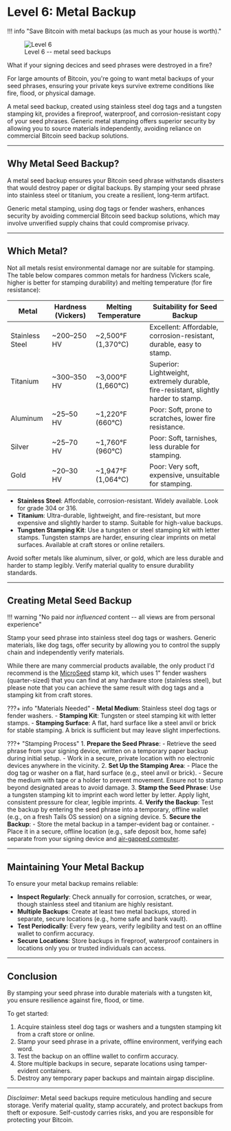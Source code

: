 # Level 6: Metal Backup

!!! info "Save Bitcoin with metal backups (as much as your house is worth)."
    <figure markdown>
    ![Level 6](/images/levels-Level-6.drawio.png)
      <figcaption>Level 6 -- metal seed backups</figcaption>
    </figure>

What if your signing decices and seed phrases were destroyed in a fire?

For large amounts of Bitcoin, you're going to want metal backups of your seed phrases, ensuring your private keys survive extreme conditions like fire, flood, or physical damage. 

A metal seed backup, created using stainless steel dog tags and a tungsten stamping kit, provides a fireproof, waterproof, and corrosion-resistant copy of your seed phrases. Generic metal stamping offers superior security by allowing you to source materials independently, avoiding reliance on commercial Bitcoin seed backup solutions.









---

## Why Metal Seed Backup?

A metal seed backup ensures your Bitcoin seed phrase withstands disasters that would destroy paper or digital backups. By stamping your seed phrase into stainless steel or titanium, you create a resilient, long-term artifact.

Generic metal stamping, using dog tags or fender washers, enhances security by avoiding commercial Bitcoin seed backup solutions, which may involve unverified supply chains that could compromise privacy.








---

## Which Metal?

Not all metals resist environmental damage nor are suitable for stamping. The table below compares common metals for hardness (Vickers scale, higher is better for stamping durability) and melting temperature (for fire resistance):

| **Metal**       | **Hardness (Vickers)** | **Melting Temperature** | **Suitability for Seed Backup** |
|-----------------|------------------------|-------------------------|---------------------------------|
| Stainless Steel | ~200–250 HV           | ~2,500°F (1,370°C)     | Excellent: Affordable, corrosion-resistant, durable, easy to stamp. |
| Titanium        | ~300–350 HV           | ~3,000°F (1,660°C)     | Superior: Lightweight, extremely durable, fire-resistant, slightly harder to stamp. |
| Aluminum        | ~25–50 HV             | ~1,220°F (660°C)       | Poor: Soft, prone to scratches, lower fire resistance. |
| Silver          | ~25–70 HV             | ~1,760°F (960°C)       | Poor: Soft, tarnishes, less durable for stamping. |
| Gold            | ~20–30 HV             | ~1,947°F (1,064°C)     | Poor: Very soft, expensive, unsuitable for stamping. |

- **Stainless Steel**: Affordable, corrosion-resistant. Widely available. Look for grade 304 or 316.
- **Titanium**: Ultra-durable, lightweight, and fire-resistant, but more expensive and slightly harder to stamp. Suitable for high-value backups.
- **Tungsten Stamping Kit**: Use a tungsten or steel stamping kit with letter stamps. Tungsten stamps are harder, ensuring clear imprints on metal surfaces. Available at craft stores or online retailers.

Avoid softer metals like aluminum, silver, or gold, which are less durable and harder to stamp legibly. Verify material quality to ensure durability standards.








---

## Creating Metal Seed Backup

!!! warning "No paid nor *influenced* content -- all views are from personal experience"

Stamp your seed phrase into stainless steel dog tags or washers. Generic materials, like dog tags, offer security by allowing you to control the supply chain and independently verify materials. 

While there are many commercial products available, the only product I'd recommend is the [MicroSeed](https://21e15.com/) stamp kit, which uses 1" fender washers (quarter-sized) that you can find at any hardware store (stainless steel), but please note that you can achieve the same result with dog tags and a stamping kit from craft stores.



???+ info "Materials Needed"
    - **Metal Medium**: Stainless steel dog tags or fender washers.
    - **Stamping Kit**: Tungsten or steel stamping kit with letter stamps.
    - **Stamping Surface**: A flat, hard surface like a steel anvil or brick for stable stamping. A brick is sufficient but may leave slight imperfections.


???+ "Stamping Process"
    1. **Prepare the Seed Phrase**:
        - Retrieve the seed phrase from your signing device, written on a temporary paper backup during initial setup.
        - Work in a secure, private location with no electronic devices anywhere in the vicinity.
    2. **Set Up the Stamping Area**:
        - Place the dog tag or washer on a flat, hard surface (e.g., steel anvil or brick).
        - Secure the medium with tape or a holder to prevent movement. Ensure not to stamp beyond designated areas to avoid damage.
    3. **Stamp the Seed Phrase**: Use a tungsten stamping kit to imprint each word letter by letter. Apply light, consistent pressure for clear, legible imprints.
    4. **Verify the Backup**: Test the backup by entering the seed phrase into a temporary, offline wallet (e.g., on a fresh Tails OS session) on a signing device.
    5. **Secure the Backup**:
        - Store the metal backup in a tamper-evident bag or container.
        - Place it in a secure, offline location (e.g., safe deposit box, home safe) separate from your signing device and [air-gapped computer](../appendix/airgapped-computer.md).







---

## Maintaining Your Metal Backup

To ensure your metal backup remains reliable:

- **Inspect Regularly**: Check annually for corrosion, scratches, or wear, though stainless steel and titanium are highly resistant.
- **Multiple Backups**: Create at least two metal backups, stored in separate, secure locations (e.g., home safe and bank vault).
- **Test Periodically**: Every few years, verify legibility and test on an offline wallet to confirm accuracy.
- **Secure Locations**: Store backups in fireproof, waterproof containers in locations only you or trusted individuals can access.






---

## Conclusion

By stamping your seed phrase into durable materials with a tungsten kit, you ensure resilience against fire, flood, or time.

To get started:

1. Acquire stainless steel dog tags or washers and a tungsten stamping kit from a craft store or online.
2. Stamp your seed phrase in a private, offline environment, verifying each word.
3. Test the backup on an offline wallet to confirm accuracy.
4. Store multiple backups in secure, separate locations using tamper-evident containers.
5. Destroy any temporary paper backups and maintain airgap discipline.


---

*Disclaimer*: Metal seed backups require meticulous handling and secure storage. Verify material quality, stamp accurately, and protect backups from theft or exposure. Self-custody carries risks, and you are responsible for protecting your Bitcoin.







































